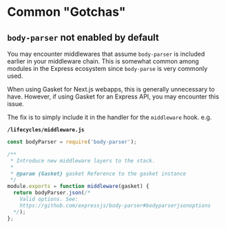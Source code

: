 # Common "Gotchas"

## `body-parser` not enabled by default

You may encounter middlewares that assume `body-parser` is included earlier in
your middleware chain. This is somewhat common among modules in the Express
ecosystem since `body-parse` is very commonly used.

When using Gasket for Next.js webapps, this is generally unnecessary to have.
However, if using Gasket for an Express API, you may encounter this issue.

The fix is to simply include it in the handler for the `middleware` hook. e.g.

**`/lifecycles/middleware.js`**
```js
const bodyParser = require('body-parser');

/**
 * Introduce new middleware layers to the stack.
 *
 * @param {Gasket} gasket Reference to the gasket instance
 */
module.exports = function middleware(gasket) {
  return bodyParser.json(/* 
    Valid options. See:
    https://github.com/expressjs/body-parser#bodyparserjsonoptions
  */);
};
```
